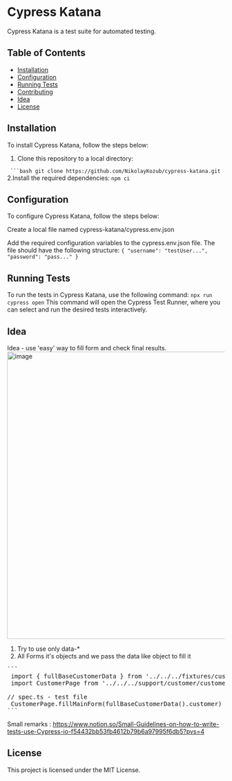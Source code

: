 # Cypress Katana

Cypress Katana is a test suite for automated testing.

## Table of Contents

- [Installation](#installation)
- [Configuration](#configuration)
- [Running Tests](#running-tests)
- [Contributing](#contributing)
- [Idea](#idea)
- [License](#license)

## Installation

To install Cypress Katana, follow the steps below:

1. Clone this repository to a local directory:

 `  ```bash
   git clone https://github.com/NikolayKozub/cypress-katana.git
   `
2.Install the required dependencies: 
`npm ci`

## Configuration
To configure Cypress Katana, follow the steps below:

Create a local file named cypress-katana/cypress.env.json

Add the required configuration variables to the cypress.env.json file. The file should have the following structure:
`
{
  "username": "testUser...",
  "password": "pass..."
}
`
## Running Tests
To run the tests in Cypress Katana, use the following command:
`npx run cypress open`
This command will open the Cypress Test Runner, where you can select and run the desired tests interactively.

## Idea 
Idea - use 'easy' way to fill form and check final results.
<img width="664" alt="image" src="https://github.com/MykolaKozub/cypress-katana/assets/26719869/6e5d6abf-0d54-4e3b-846e-7303c00fc81f">
1. Try to use only data-* 
2. All Forms it's objects and we pass the data like object to fill it

<pre>
```
 import { fullBaseCustomerData } from '../../../fixtures/customer/customer-data' // test data
 import CustomerPage from '../../../support/customer/customer-page'// saving all methods for fill form

// spec.ts - test file 
 CustomerPage.fillMainForm(fullBaseCustomerData().customer)
```
</pre>

Small remarks : https://www.notion.so/Small-Guidelines-on-how-to-write-tests-use-Cypress-io-f54432bb53fb4612b79b6a97995f6db5?pvs=4

## License
This project is licensed under the MIT License.
